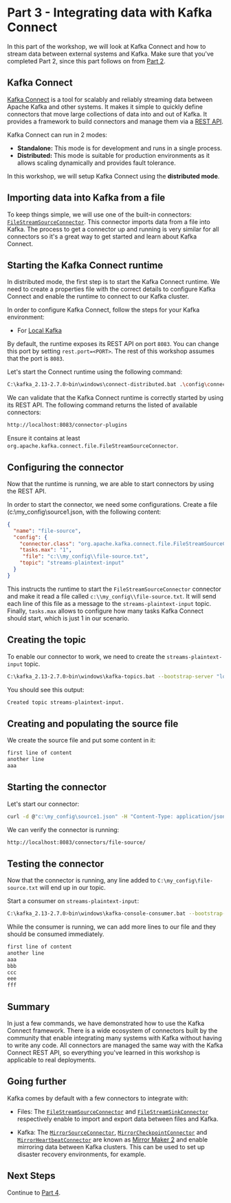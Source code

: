 # Part 3 - Integrating data with Kafka Connect

In this part of the workshop, we will look at Kafka Connect and how to stream data between external systems and Kafka. Make sure that you've completed Part 2, since this part follows on from [Part 2](../part2/README.md).

## Kafka Connect

[Kafka Connect](https://kafka.apache.org/documentation/#connect) is a tool for scalably and reliably streaming data between Apache Kafka and other systems. It makes it simple to quickly define connectors that move large collections of data into and out of Kafka. It provides a framework to build connectors and manage them via a [REST API](https://kafka.apache.org/documentation/#connect_rest).

Kafka Connect can run in 2 modes:
- **Standalone:** This mode is for development and runs in a single process.
- **Distributed:** This mode is suitable for production environments as it allows scaling dynamically and provides fault tolerance.

In this workshop, we will setup Kafka Connect using the **distributed mode**.

## Importing data into Kafka from a file

To keep things simple, we will use one of the built-in connectors: [`FileStreamSourceConnector`](https://github.com/apache/kafka/blob/trunk/connect/file/src/main/java/org/apache/kafka/connect/file/FileStreamSourceConnector.java). This connector imports data from a file into Kafka. The process to get a connector up and running is very similar for all connectors so it's a great way to get started and learn about Kafka Connect.

## Starting the Kafka Connect runtime

In distributed mode, the first step is to start the Kafka Connect runtime. We need to create a properties file with the correct details to configure Kafka Connect and enable the runtime to connect to our Kafka cluster.

In order to configure Kafka Connect, follow the steps for your Kafka environment:
- For [Local Kafka](./local-kafka.md)

By default, the runtime exposes its REST API on port `8083`. You can change this port by setting `rest.port=<PORT>`. The rest of this workshop assumes that the port is `8083`.

Let's start the Connect runtime using the following command:

```sh
C:\kafka_2.13-2.7.0>bin\windows\connect-distributed.bat .\config\connect-distributed.properties
```

We can validate that the Kafka Connect runtime is correctly started by using its REST API. The following command returns the listed of available connectors:

```sh
http://localhost:8083/connector-plugins
```

Ensure it contains at least `org.apache.kafka.connect.file.FileStreamSourceConnector`.

## Configuring the connector

Now that the runtime is running, we are able to start connectors by using the REST API.

In order to start the connector, we need some configurations. Create a file (c:\my_config\source1.json, with the following content:

```json
{
  "name": "file-source",
  "config": {
    "connector.class": "org.apache.kafka.connect.file.FileStreamSourceConnector",
    "tasks.max": "1",
     "file": "c:\\my_config\\file-source.txt",
    "topic": "streams-plaintext-input"
  }
}
```

This instructs the runtime to start the `FileStreamSourceConnector` connector and make it read a file called `c:\\my_config\\file-source.txt`. It will send each line of this file as a message to the `streams-plaintext-input` topic. Finally, `tasks.max` allows to configure how many tasks Kafka Connect should start, which is just 1 in our scenario.

## Creating the topic

To enable our connector to work, we need to create the `streams-plaintext-input` topic.

```sh
C:\kafka_2.13-2.7.0>bin\windows\kafka-topics.bat --bootstrap-server "localhost:9092,localhost:9192,localhost:9292" --create --replication-factor 3 --partitions 2 --topic streams-plaintext-input
```

You should see this output:

```sh
Created topic streams-plaintext-input.
```

## Creating and populating the source file

We create the source file and put some content in it:

```sh
first line of content
another line
aaa
```

## Starting the connector

Let's start our connector:

```sh
curl -d @"c:\my_config\source1.json" -H "Content-Type: application/json" -X POST http://localhost:8083/connectors
```

We can verify the connector is running:

```sh
http://localhost:8083/connectors/file-source/
```

## Testing the connector

Now that the connector is running, any line added to `C:\my_config\file-source.txt` will end up in our topic.

Start a consumer on `streams-plaintext-input`:
```sh
C:\kafka_2.13-2.7.0>bin\windows\kafka-console-consumer.bat --bootstrap-server "localhost:9092,localhost:9192,localhost:9292" --topic streams-plaintext-input --from-beginning
```

While the consumer is running, we can add more lines to our file and they should be consumed immediately.

```sh
first line of content
another line
aaa
bbb
ccc
eee
fff
```

## Summary

In just a few commands, we have demonstrated how to use the Kafka Connect framework. There is a wide ecosystem of connectors built by the community that enable integrating many systems with Kafka without having to write any code. All connectors are managed the same way with the Kafka Connect REST API, so everything you've learned in this workshop is applicable to real deployments.

## Going further

Kafka comes by default with a few connectors to integrate with:

- Files: The [`FileStreamSourceConnector`](https://github.com/apache/kafka/blob/trunk/connect/file/src/main/java/org/apache/kafka/connect/file/FileStreamSourceConnector.java) and [`FileStreamSinkConnector`](https://github.com/apache/kafka/blob/trunk/connect/file/src/main/java/org/apache/kafka/connect/file/FileStreamSinkConnector.java) respectively enable to import and export data between files and Kafka.

- Kafka: The [`MirrorSourceConnector`](https://github.com/apache/kafka/blob/trunk/connect/mirror/src/main/java/org/apache/kafka/connect/mirror/MirrorSourceConnector.java), [`MirrorCheckpointConnector`](https://github.com/apache/kafka/blob/trunk/connect/mirror/src/main/java/org/apache/kafka/connect/mirror/MirrorCheckpointConnector.java) and [`MirrorHeartbeatConnector`](https://github.com/apache/kafka/blob/trunk/connect/mirror/src/main/java/org/apache/kafka/connect/mirror/MirrorHeartbeatConnector.java) are known as [Mirror Maker 2](https://github.com/apache/kafka/tree/trunk/connect/mirror) and enable mirroring data between Kafka clusters. This can be used to set up disaster recovery environments, for example.

## Next Steps

Continue to [Part 4](../part4/README.md).
